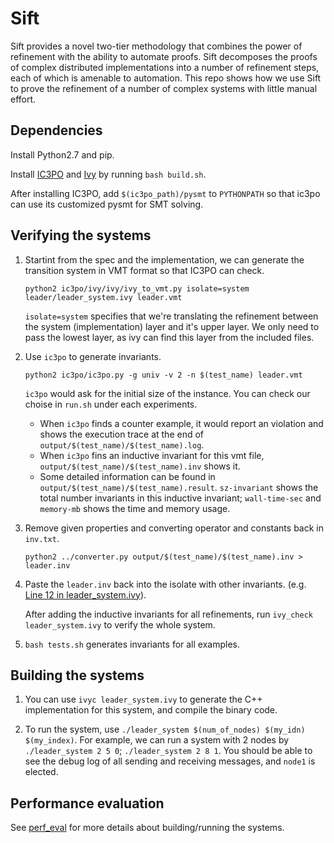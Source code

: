 # Sift
Sift provides a novel two-tier methodology that combines the power of refinement with the ability to automate proofs. Sift decomposes the proofs of complex distributed implementations into a number of refinement steps, each of which is amenable to automation. This repo shows how we use Sift to prove the refinement of a number of complex systems with little manual effort. 

## Dependencies
Install Python2.7 and pip.

Install [IC3PO](https://github.com/aman-goel/ic3po) and [Ivy](https://github.com/GLaDOS-Michigan/ivy/tree/sift) by running `bash build.sh`.

After installing IC3PO, add `$(ic3po_path)/pysmt` to `PYTHONPATH` so that ic3po can use its customized pysmt for SMT solving.

## Verifying the systems
1. Startint from the spec and the implementation, we can generate the transition system in VMT format so that IC3PO can check.
    ```
    python2 ic3po/ivy/ivy/ivy_to_vmt.py isolate=system leader/leader_system.ivy leader.vmt
    ```
    `isolate=system` specifies that we're translating the refinement between the system (implementation) layer and it's upper layer. We only need to pass the lowest layer, as ivy can find this layer from the included files.

2. Use `ic3po`  to generate invariants.
    ```
    python2 ic3po/ic3po.py -g univ -v 2 -n $(test_name) leader.vmt
    ```

    `ic3po` would ask for the initial size of the instance. You can check our choise in `run.sh` under each experiments.
   * When `ic3po` finds a counter example, it would report an violation and shows the execution trace at the end of `output/$(test_name)/$(test_name).log`.
   * When `ic3po` fins an inductive invariant for this vmt file, `output/$(test_name)/$(test_name).inv` shows it.
   * Some detailed information can be found in `output/$(test_name)/$(test_name).result`. `sz-invariant` shows the total number invariants in this inductive invariant; `wall-time-sec` and `memory-mb` shows the time and memory usage.
  
3. Remove given properties and converting operator and constants back in `inv.txt`.
    ```
    python2 ../converter.py output/$(test_name)/$(test_name).inv > leader.inv
    ```

4. Paste the `leader.inv` back into the isolate with other invariants. (e.g. [Line 12 in leader_system.ivy](https://github.com/GLaDOS-Michigan/Sift/blob/master/leader/leader_system.ivy#L27)).

    After adding the inductive invariants for all refinements, run `ivy_check leader_system.ivy` to verify the whole system.

5. `bash tests.sh` generates invariants for all examples.

## Building the systems
1. You can use `ivyc leader_system.ivy` to generate the C++ implementation for this system, and compile the binary code.

2. To run the system, use `./leader_system $(num_of_nodes) $(my_idn) $(my_index)`. For example, we can run a system with 2 nodes by `./leader_system 2 5 0`; `./leader_system 2 8 1`. You should be able to see the debug log of all sending and receiving messages, and `node1` is elected.

## Performance evaluation
See [perf_eval](https://github.com/GLaDOS-Michigan/Sift/tree/master/perf_eval) for more details about building/running the systems.
